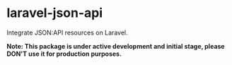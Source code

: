 # laravel-json-api
Integrate JSON:API resources on Laravel.

**Note: This package is under active development and initial stage, please DON'T use it for production purposes.**
